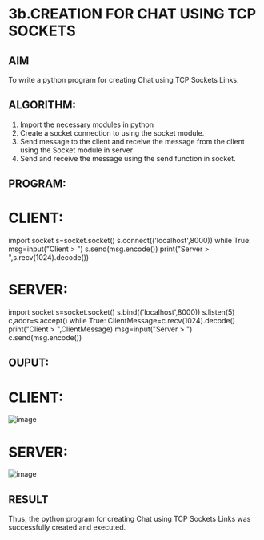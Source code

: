 # 3b.CREATION FOR CHAT USING TCP SOCKETS
## AIM
To write a python program for creating Chat using TCP Sockets Links.
## ALGORITHM:
1. Import the necessary modules in python
2. Create a socket connection to using the socket module.
3. Send message to the client and receive the message from the client using the Socket module in
 server
4. Send and receive the message using the send function in socket.
## PROGRAM:
# CLIENT:
import socket 
s=socket.socket() 
s.connect(('localhost',8000)) 
while True: 
   msg=input("Client > ") 
   s.send(msg.encode()) 
   print("Server > ",s.recv(1024).decode())
# SERVER:
 
import socket 
s=socket.socket() 
s.bind(('localhost',8000)) 
s.listen(5) 
c,addr=s.accept() 
while True: 
            ClientMessage=c.recv(1024).decode() 
            print("Client > ",ClientMessage) 
            msg=input("Server > ") 
            c.send(msg.encode())
   
   
   
   
## OUPUT:
# CLIENT:
![image](https://github.com/danushreddy7/3b_CHAT_USING_TCP_SOCKETS/assets/149035740/55807b22-07f6-4914-bd51-177c0aa78fd1)

# SERVER:
![image](https://github.com/danushreddy7/3b_CHAT_USING_TCP_SOCKETS/assets/149035740/256619aa-c54b-46cc-b2a3-2eddbf13f2f9)

## RESULT
Thus, the python program for creating Chat using TCP Sockets Links was successfully 
created and executed.
